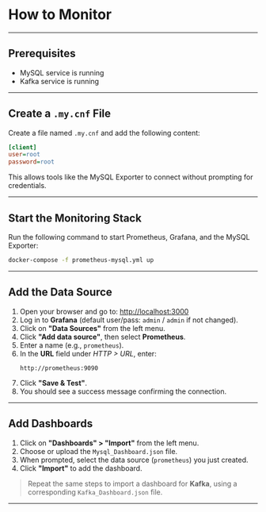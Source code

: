 # How to Monitor
---

## Prerequisites

- MySQL service is running  
- Kafka service is running  

---

## Create a `.my.cnf` File

Create a file named `.my.cnf` and add the following content:

```ini
[client]
user=root
password=root
```

This allows tools like the MySQL Exporter to connect without prompting for credentials.

---

## Start the Monitoring Stack

Run the following command to start Prometheus, Grafana, and the MySQL Exporter:

```bash
docker-compose -f prometheus-mysql.yml up
```

---
## Add the Data Source

1. Open your browser and go to: [http://localhost:3000](http://localhost:3000)  
2. Log in to **Grafana** (default user/pass: `admin` / `admin` if not changed).  
3. Click on **"Data Sources"** from the left menu.  
4. Click **"Add data source"**, then select **Prometheus**.  
5. Enter a name (e.g., `prometheus`).  
6. In the **URL** field under *HTTP > URL*, enter:  
   ```
   http://prometheus:9090
   ```
7. Click **"Save & Test"**.  
8. You should see a success message confirming the connection.

---

## Add Dashboards

1. Click on **"Dashboards" > "Import"** from the left menu.  
2. Choose or upload the `Mysql_Dashboard.json` file.  
3. When prompted, select the data source (`prometheus`) you just created.  
4. Click **"Import"** to add the dashboard.  

> Repeat the same steps to import a dashboard for **Kafka**, using a corresponding `Kafka_Dashboard.json` file.

---
